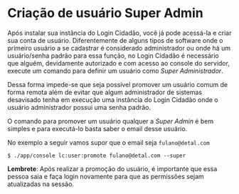 Criação de usuário Super Admin
==============================

Após instalar sua instância do Login Cidadão, você já pode acessá-la e criar sua
conta de usuário. Diferentemente de alguns tipos de software onde o primeiro
usuário a se cadastrar é considerado administrador ou onde há um usuário/senha
padrão para essa função, no Login Cidadão é necessário que alguém, devidamente
autorizado e com acesso ao console do servidor, execute um comando para definir
um usuário como *Super Administrador*.

Dessa forma impede-se que seja possível promover um usuário comum de forma remota
além de evitar que algum administrador de sistemas desavisado tenha em execução
uma instância do Login Cidadão onde o usuário administrador possui uma senha
padrão.

O comando para promover um usuário qualquer a *Super Admin* é bem simples e para
executá-lo basta saber o email desse usuário.

No exemplo a seguir vamos supor que o email seja `fulano@detal.com`

    $ ./app/console lc:user:promote fulano@detal.com --super

**Lembrete**: Após realizar a promoção do usuário, é importante que essa pessoa
saia e faça login novamente para que as permissões sejam atualizadas na sessão.
